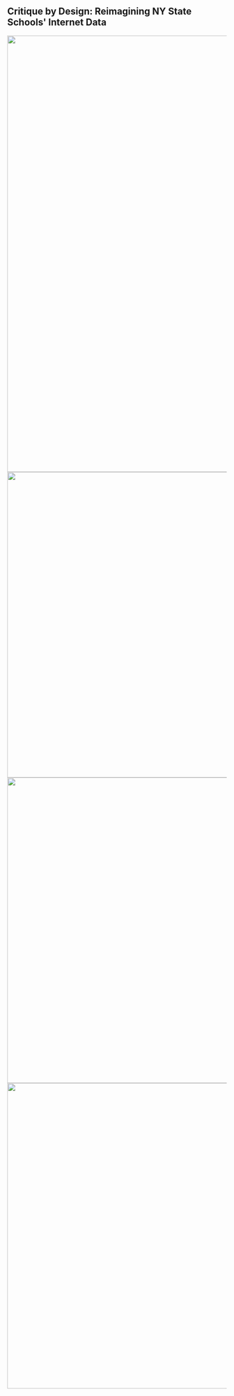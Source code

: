 ## Critique by Design: Reimagining NY State Schools' Internet Data

<img src="https://user-images.githubusercontent.com/116670343/201529659-23601663-d0a1-4c71-b5ee-0419f7a35d55.png" width="1000" />




<img src="https://user-images.githubusercontent.com/116670343/201529517-f8cd21c4-24dd-41b0-bc64-8154f29b216c.jpg" width="700" />



<img src="https://user-images.githubusercontent.com/116670343/201529524-d7b097f2-c398-4eb7-a678-c0556d14e8a8.jpg" width="700" />


<img src="https://user-images.githubusercontent.com/116670343/201529531-06bc6e4c-1474-49ae-9d25-f6b59cdfbd77.jpg" width="700" />
